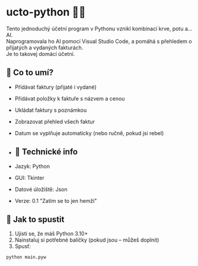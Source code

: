 # ucto-python 🧾💀

Tento jednoduchý účetní program v Pythonu vznikl kombinací krve, potu a… AI.  
Naprogramovala ho AI pomocí Visual Studio Code, a pomáhá s přehledem o přijatých a vydaných fakturách.  
Je to takovej domácí účetní.

## 🧠 Co to umí?

- Přidávat faktury (přijaté i vydané)
- Přidávat položky k faktuře s názvem a cenou
- Ukládat faktury s poznámkou
- Zobrazovat přehled všech faktur
- Datum se vyplňuje automaticky (nebo ručně, pokud jsi rebel)

- ## 🐍 Technické info

- Jazyk: Python
- GUI: Tkinter
- Datové úložiště: Json
- Verze: 0.1 "Zatím se to jen hemží"

## 🚀 Jak to spustit

1. Ujisti se, že máš Python 3.10+  
2. Nainstaluj si potřebné balíčky (pokud jsou – můžeš doplnit)
3. Spusť:

```bash
python main.pyw
